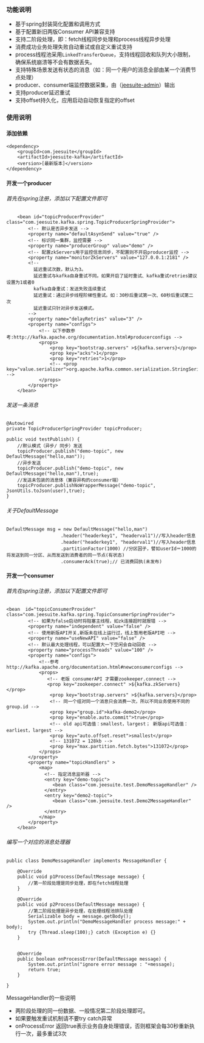 ### 功能说明

- 基于spring封装简化配置和调用方式
- 基于配置新旧两版Consumer API兼容支持
- 支持二阶段处理，即：fetch线程同步处理和process线程异步处理
- 消费成功业务处理失败自动重试或自定义重试支持
- process线程池采用`LinkedTransferQueue`，支持线程回收和队列大小限制，确保系统崩溃等不会有数据丢失。
- 支持特殊场景发送有状态的消息（如：同一个用户的消息全部由某一个消费节点处理）
- producer、consumer端监控数据采集，由（[jeesuite-admin](http://git.oschina.net/vakinge/jeesuite-admin)）输出
- 支持producer延迟重试
- 支持offset持久化，应用启动自动恢复指定的offset

### 使用说明

#### 添加依赖

```
<dependency>
    <groupId>com.jeesuite</groupId>
    <artifactId>jeesuite-kafka</artifactId>
    <version>[最新版本]</version>
</dependency>
```
#### 开发一个producer
###### 首先在spring注册，添加以下配置文件即可
```
    <bean id="topicProducerProvider" class="com.jeesuite.kafka.spring.TopicProducerSpringProvider">
        <!-- 默认是否异步发送 -->
        <property name="defaultAsynSend" value="true" />
        <!-- 标识同一集群，监控需要 -->
        <property name="producerGroup" value="demo" />
        <!-- 配置zkServers用于监控信息同步，不配置则不开启producer监控 -->
        <property name="monitorZkServers" value="127.0.0.1:2181" />
        <!-- 
          延迟重试次数，默认为3。 
          延迟重试与kafka自身重试不同。如果开启了延时重试、kafka重试retries建议设置为1或者0
          kafka自身重试：发送失败连续重试
          延迟重试：通过异步线程阶梯性重试。如：30秒后重试第一次、60秒后重试第二次
          延迟重试只针对异步发送模式。
        -->
        <property name="delayRetries" value="3" />
        <property name="configs">
            <!-- 以下参数参考:http://kafka.apache.org/documentation.html#producerconfigs -->
            <props>
                <prop key="bootstrap.servers" >${kafka.servers}</prop>
                <prop key="acks">1</prop>
                <prop key="retries">1</prop>
                <!-- <prop key="value.serializer">org.apache.kafka.common.serialization.StringSerializer</prop> -->
            </props>
        </property>
    </bean>
```

###### 发送一条消息
```
@Autowired
private TopicProducerSpringProvider topicProducer;
	
public void testPublish() {
    //默认模式（异步/ 同步）发送
    topicProducer.publish("demo-topic", new DefaultMessage("hello,man"));
	//异步发送
	topicProducer.publish("demo-topic", new DefaultMessage("hello,man"),true);
	//发送未包装的消息体（兼容异构的consumer端）
	topicProducer.publishNoWrapperMessage("demo-topic", JsonUtils.toJson(user),true);
}
```
###### 关于DefaultMessage
```
DefaultMessage msg = new DefaultMessage("hello,man")
		            .header("headerkey1", "headerval1")//写入header信息
		            .header("headerkey1", "headerval1")//写入header信息
		            .partitionFactor(1000) //分区因子，譬如userId＝1000的将发送到同一分区、从而发送到消费者的同一节点(有状态)
		            .consumerAck(true);// 已消费回执(未发布)
```
#### 开发一个consumer
###### 首先在spring注册，添加以下配置文件即可
```
<bean  id="topicConsumerProvider" class="com.jeesuite.kafka.spring.TopicConsumerSpringProvider">
        <!-- 如果为false启动时将阻塞主线程，如zk连接超时就报错 -->
        <property name="independent" value="false" />
        <!-- 使用新版API开关,新版未在线上运行过，线上暂用老版API吧 -->
        <property name="useNewAPI" value="false" />
        <!-- 默认最大处理线程，可以配置大一下空闲会自动回收 -->
        <property name="processThreads" value="100" />
        <property name="configs">
            <!--参考 http://kafka.apache.org/documentation.html#newconsumerconfigs -->
            <props>
               <!-- 老版 consumerAPI 才需要zookeeper.connect -->
               <prop key="zookeeper.connect" >${kafka.zkServers}</prop>
                <prop key="bootstrap.servers" >${kafka.servers}</prop>
                <!-- 同一个组对同一个消息只会消费一次，所以不同业务使用不同的group.id -->
                <prop key="group.id">kafka-demo2</prop>
                <prop key="enable.auto.commit">true</prop>
                <!-- old api可选值：smallest，largest； 新版api可选值：earliest，largest -->
                <prop key="auto.offset.reset">smallest</prop>
                <!-- 131072 = 128kb -->
                <prop key="max.partition.fetch.bytes">131072</prop>
            </props>
        </property>
        <property name="topicHandlers" >
            <map>
              <!-- 指定消息监听器 -->
              <entry key="demo-topic">
                 <bean class="com.jeesuite.test.DemoMessageHandler" />
              </entry>
              <entry key="demo2-topic">
                 <bean class="com.jeesuite.test.Demo2MessageHandler" />
              </entry>
            </map>
        </property>
    </bean>
```
###### 编写一个对应的消息处理器
```
public class DemoMessageHandler implements MessageHandler {

	@Override
	public void p1Process(DefaultMessage message) {
		//第一阶段处理是同步处理，即在fetch线程处理
	}

	@Override
	public void p2Process(DefaultMessage message) {
		//第二阶段处理是异步处理，在处理线程池排队处理
		Serializable body = message.getBody();
		System.out.println("DemoMessageHandler process message:" + body);
		try {Thread.sleep(100);} catch (Exception e) {}
	}


	@Override
	public boolean onProcessError(DefaultMessage message) {
		System.out.println("ignore error message : "+message);
		return true;
	}

}
```
MessageHandler的一些说明
- 两阶段处理的同一份数据、一般情况第二阶段处理即可。
- 如果要触发重试机制请不要try catch异常
- onProcessError 返回true表示业务自身处理错误，否则框架会每30秒重新执行一次，最多重试3次